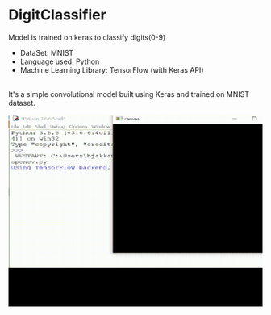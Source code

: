 # DigitClassifier
Model is trained on keras to classify digits(0-9)
<br/>
<ul>
  <li>DataSet: MNIST</li>
  <li>Language used: Python</li>
  <li>Machine Learning Library: TensorFlow (with Keras API)</li>
</ul>
<br/>
It's a simple convolutional model built using Keras and trained on MNIST dataset.
<br/><br/>
<img src ="digitClassify.gif">

